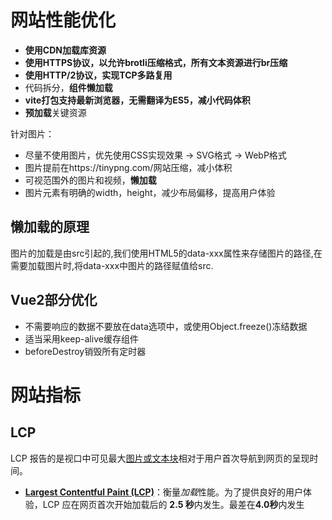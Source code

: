 # 网站性能优化

- **使用CDN加载库资源**
- **使用HTTPS协议，以允许brotli压缩格式，所有文本资源进行br压缩**
- **使用HTTP/2协议，实现TCP多路复用**
- 代码拆分，**组件懒加载**
- **vite打包支持最新浏览器，无需翻译为ES5，减小代码体积**
- **预加载**关键资源

针对图片：

- 尽量不使用图片，优先使用CSS实现效果 -> SVG格式 -> WebP格式
- 图片提前在https://tinypng.com/网站压缩，减小体积
- 可视范围外的图片和视频，**懒加载**
- 图片元素有明确的width，height，减少布局偏移，提高用户体验

## 懒加载的原理

图片的加载是由src引起的,我们使用HTML5的data-xxx属性来存储图片的路径,在需要加载图片时,将data-xxx中图片的路径赋值给src.

## Vue2部分优化

- 不需要响应的数据不要放在data选项中，或使用Object.freeze()冻结数据
- 适当采用keep-alive缓存组件
- beforeDestroy销毁所有定时器

# 网站指标

## LCP

LCP 报告的是视口中可见最大[图片或文本块](https://web.dev/articles/lcp?hl=zh-cn#what-elements-are-considered)相对于用户首次导航到网页的呈现时间。

- **[Largest Contentful Paint (LCP)](https://web.dev/articles/lcp?hl=zh-cn)**：衡量*加载*性能。为了提供良好的用户体验，LCP 应在网页首次开始加载后的 **2.5 秒**内发生。最差在**4.0秒**内发生